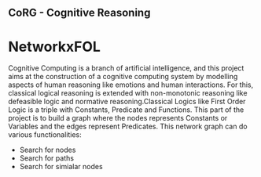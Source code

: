 ## CoRG - Cognitive Reasoning ##

# NetworkxFOL #

Cognitive Computing is a branch of artificial intelligence, and this project aims at the construction of a cognitive computing system by modelling aspects of human reasoning like emotions and human interactions. For this, classical logical reasoning is extended with non-monotonic reasoning like defeasible logic and normative reasoning.Classical Logics like First Order Logic is a triple with Constants, Predicate and Functions.
This part of the project is to build a graph where the nodes represents Constants or Variables and the edges represent Predicates. This network graph can do various functionalities:
* Search for nodes
* Search for paths 
* Search for simialar nodes 
